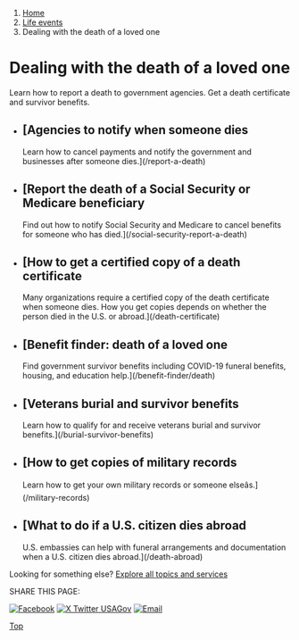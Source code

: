 1. [Home](/)
2. [Life events](/life-events)
3. Dealing with the death of a loved one

Dealing with the death of a loved one
=====================================

Learn how to report a death to government agencies. Get a death certificate and survivor benefits.

* [Agencies to notify when someone dies
  ------------------------------------

  Learn how to cancel payments and notify the government and businesses after someone dies.](/report-a-death)
* [Report the death of a Social Security or Medicare beneficiary
  -------------------------------------------------------------

  Find out how to notify Social Security and Medicare to cancel benefits for someone who has died.](/social-security-report-a-death)
* [How to get a certified copy of a death certificate
  --------------------------------------------------

  Many organizations require a certified copy of the death certificate when someone dies. How you get copies depends on whether the person died in the U.S. or abroad.](/death-certificate)
* [Benefit finder: death of a loved one
  ------------------------------------

  Find government survivor benefits including COVID-19 funeral benefits, housing, and education help.](/benefit-finder/death)
* [Veterans burial and survivor benefits
  -------------------------------------

  Learn how to qualify for and receive veterans burial and survivor benefits.](/burial-survivor-benefits)
* [How to get copies of military records
  -------------------------------------

  Learn how to get your own military records or someone elseâs.](/military-records)
* [What to do if a U.S. citizen dies abroad
  ----------------------------------------

  U.S. embassies can help with funeral arrangements and documentation when a U.S. citizen dies abroad.](/death-abroad)

Looking for something else?
[Explore all topics and services](/#all-topics-header)

SHARE THIS PAGE:

[![Facebook](/themes/custom/usagov/images/social-media-icons/Facebook_Icon.svg)](https://www.facebook.com/sharer/sharer.php?u=https://www.usa.gov/death-loved-one&v=3)
[![X Twitter USAGov](/themes/custom/usagov/images/social-media-icons/X_Twitter_Icon.svg?version=2)](https://twitter.com/intent/tweet?source=webclient&text=https://www.usa.gov/death-loved-one)
[![Email](/themes/custom/usagov/images/social-media-icons/Email_Icon.svg?version=2)](mailto:?subject=https://www.usa.gov/death-loved-one)

[Top](#main-content)